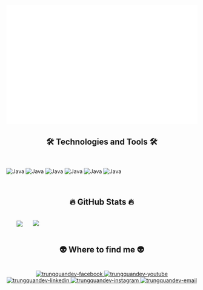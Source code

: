 <a href="#" target="_blank">
  <img src="svg/minhieu.svg" width="1200" alt="minhieudev" />
</a>

<h2 align="center">🛠 Technologies and Tools 🛠</h2>
<br>

<span><img src="https://skillicons.dev/icons?i=java&theme=light" width="48" height="48" alt="Java" />
</span>
<span><img src="https://skillicons.dev/icons?i=javascript&theme=light" width="48" height="48" alt="Java" />
</span>
<span><img src="https://skillicons.dev/icons?i=python&theme=light" width="48" height="48" alt="Java" />
</span>
<span><img src="https://skillicons.dev/icons?i=react&theme=light" width="48" height="48" alt="Java" />
</span>
<span><img src="https://skillicons.dev/icons?i=github&theme=light" width="48" height="48" alt="Java" />
</span>
<span><img src="https://skillicons.dev/icons?i=docker&theme=light" width="48" height="48" alt="Java" />
</span>
&nbsp;


<br>
<h2 align="center">🔥 GitHub Stats 🔥</h2>
<!-- https://github.com/anuraghazra/github-readme-stats -->
<br>
<div align=center>
  <a href="#" title="Minhieu295-g">
    <img width="315" align="center" src="https://github-readme-stats.vercel.app/api/top-langs/?username=Minhieu295-g&hide=c%23,powershell,Mathematica,Ruby,Objective-C,Objective-C%2b%2b,Cuda&title_color=61dafb&text_color=ffffff&icon_color=61dafb&bg_color=20232a&langs_count=8&layout=compact&border_color=61dafb&hide_border=true" />
  </a>
  <a href="#" title="Minhieu295-g">
    <img align="right" width="434" src="https://github-readme-stats.vercel.app/api?username=Minhieu295-g&show_icons=true&theme=react&border_color=61dafb&hide_border=true&rank_icon=github&include_all_commits=true" />
  </a>
</div>

<br>
<h2 align="center">👽 Where to find me 👽</h2>
<br>
<!-- https://icons8.com -->
<div align="center">
  
  <a href="#" target="blank">
    <img src="https://img.icons8.com/bubbles/100/000000/facebook-new.png" alt="trungquandev-facebook" />
  </a>
  <a href="#" target="blank">
    <img src="https://img.icons8.com/bubbles/100/000000/youtube-squared.png" alt="trungquandev-youtube" />
  </a>
  <a href="#" target="blank">
    <img src="https://img.icons8.com/bubbles/100/000000/linkedin.png" alt="trungquandev-linkedin" />
  </a>
  <a href="#" target="blank">
    <img src="https://img.icons8.com/bubbles/100/000000/instagram.png" alt="trungquandev-instagram" />
  </a>
  <a href="#" target="top">
    <img src="https://img.icons8.com/bubbles/100/000000/apple-mail.png" alt="trungquandev-email" />
  </a>

</div>

<br>
